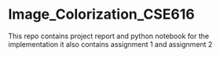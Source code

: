 # Image_Colorization_CSE616

This repo contains project report and python notebook for the implementation
it also contains assignment 1 and assignment 2
